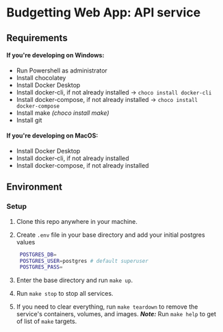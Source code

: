 # Budgetting Web App: API service

## Requirements

#### If you're developing on Windows:

- Run Powershell as administrator
- Install chocolatey
- Install Docker Desktop
- Install docker-cli, if not already installed → `choco install docker-cli`
- Install docker-compose, if not already installed → `choco install docker-compose`
- Install make _(choco install make)_
- Install git

#### If you're developing on MacOS:

- Install Docker Desktop
- Install docker-cli, if not already installed
- Install docker-compose, if not already installed

## Environment

### Setup

1. Clone this repo anywhere in your machine.
2. Create `.env` file in your base directory and add your initial postgres values

   ```bash
    POSTGRES_DB=
    POSTGRES_USER=postgres # default superuser
    POSTGRES_PASS=
   ```

3. Enter the base directory and run `make up`.
4. Run `make stop` to stop all services.
5. If you need to clear everything, run `make teardown` to remove the service's containers, volumes, and images.
   **_Note:_** Run `make help` to get of list of `make` targets.
